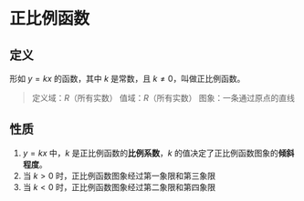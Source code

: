 # 正比例函数

## 定义

形如 $y=kx$ 的函数，其中 $k$ 是常数，且 $k\neq 0$，叫做正比例函数。

> 定义域：$R$（所有实数）
> 值域：$R$（所有实数）
> 图象：一条通过原点的直线

## 性质

1. $y=kx$ 中，$k$ 是正比例函数的**比例系数**，$k$ 的值决定了正比例函数图象的**倾斜程度**。
2. 当 $k>0$ 时，正比例函数图象经过第一象限和第三象限
3. 当 $k<0$ 时，正比例函数图象经过第二象限和第四象限
